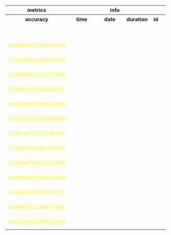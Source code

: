 <table>
<tr>
<th colspan=1 style="text-align: center; vertical-align: middle;">metrics</th>
<th colspan=4 style="text-align: center; vertical-align: middle;">info</th>
<th colspan=3 style="text-align: center; vertical-align: middle;">read_data</th>
<th colspan=9 style="text-align: center; vertical-align: middle;">BaggingClassifier</th>
<th colspan=4 style="text-align: center; vertical-align: middle;">cross_val_predict</th>
</tr>
<th style="text-align: center; vertical-align: middle;">accuracy</th>
<th style="text-align: center; vertical-align: middle;">time</th>
<th style="text-align: center; vertical-align: middle;">date</th>
<th style="text-align: center; vertical-align: middle;">duration</th>
<th style="text-align: center; vertical-align: middle;">id</th>
<th style="text-align: center; vertical-align: middle;">kind</th>
<th style="text-align: center; vertical-align: middle;">standardize</th>
<th style="text-align: center; vertical-align: middle;">split</th>
<th style="text-align: center; vertical-align: middle;">base_estimator</th>
<th style="text-align: center; vertical-align: middle;">n_estimators</th>
<th style="text-align: center; vertical-align: middle;">max_samples</th>
<th style="text-align: center; vertical-align: middle;">max_features</th>
<th style="text-align: center; vertical-align: middle;">bootstrap</th>
<th style="text-align: center; vertical-align: middle;">bootstrap_features</th>
<th style="text-align: center; vertical-align: middle;">oob_score</th>
<th style="text-align: center; vertical-align: middle;">warm_start</th>
<th style="text-align: center; vertical-align: middle;">verbose</th>
<th style="text-align: center; vertical-align: middle;">cv</th>
<th style="text-align: center; vertical-align: middle;">verbose</th>
<th style="text-align: center; vertical-align: middle;">pre_dispatch</th>
<th style="text-align: center; vertical-align: middle;">method</th>
</tr>
<tr>
<td style="text-align: center; vertical-align: middle;"> <font color=white>0.6923728813559322</font></td>
<td style="text-align: center; vertical-align: middle;"> <font color=white>22:20:36</font></td>
<td style="text-align: center; vertical-align: middle;"> <font color=white>05/10/23</font></td>
<td style="text-align: center; vertical-align: middle;"> <font color=white>1.41 s</font></td>
<td style="text-align: center; vertical-align: middle;"> <font color=white>1</font></td>
<td style="text-align: center; vertical-align: middle;"> <font color=white>Numerical</font></td>
<td style="text-align: center; vertical-align: middle;"> <font color=white>True</font></td>
<td style="text-align: center; vertical-align: middle;"> <font color=white>train</font></td>
<td style="text-align: center; vertical-align: middle;"> <font color=white>SVC(C=1, kernel='linear')</font></td>
<td style="text-align: center; vertical-align: middle;"> <font color=white>10</font></td>
<td style="text-align: center; vertical-align: middle;"> <font color=white>0.9</font></td>
<td style="text-align: center; vertical-align: middle;"> <font color=white>0.5</font></td>
<td style="text-align: center; vertical-align: middle;"> <font color=white>True</font></td>
<td style="text-align: center; vertical-align: middle;"> <font color=white>False</font></td>
<td style="text-align: center; vertical-align: middle;"> <font color=white>False</font></td>
<td style="text-align: center; vertical-align: middle;"> <font color=white>False</font></td>
<td style="text-align: center; vertical-align: middle;"> <font color=white>0</font></td>
<td style="text-align: center; vertical-align: middle;"> <font color=white>4</font></td>
<td style="text-align: center; vertical-align: middle;"> <font color=white>0</font></td>
<td style="text-align: center; vertical-align: middle;"> <font color=white>2*n_jobs</font></td>
<td style="text-align: center; vertical-align: middle;"> <font color=white>predict</font></td>
</tr>
<tr>
<td style="text-align: center; vertical-align: middle;"> <font color=yellow>0.6669491525423729</font></td>
<td style="text-align: center; vertical-align: middle;"> <font color=white>22:20:55</font></td>
<td style="text-align: center; vertical-align: middle;"> <font color=white>05/10/23</font></td>
<td style="text-align: center; vertical-align: middle;"> <font color=white>1.29 s</font></td>
<td style="text-align: center; vertical-align: middle;"> <font color=white>2</font></td>
<td style="text-align: center; vertical-align: middle;"> <font color=white>Numerical</font></td>
<td style="text-align: center; vertical-align: middle;"> <font color=white>True</font></td>
<td style="text-align: center; vertical-align: middle;"> <font color=white>train</font></td>
<td style="text-align: center; vertical-align: middle;"> <font color=yellow>SVC(C=2, kernel='linear')</font></td>
<td style="text-align: center; vertical-align: middle;"> <font color=white>10</font></td>
<td style="text-align: center; vertical-align: middle;"> <font color=white>0.9</font></td>
<td style="text-align: center; vertical-align: middle;"> <font color=white>0.5</font></td>
<td style="text-align: center; vertical-align: middle;"> <font color=white>True</font></td>
<td style="text-align: center; vertical-align: middle;"> <font color=white>False</font></td>
<td style="text-align: center; vertical-align: middle;"> <font color=white>False</font></td>
<td style="text-align: center; vertical-align: middle;"> <font color=white>False</font></td>
<td style="text-align: center; vertical-align: middle;"> <font color=white>0</font></td>
<td style="text-align: center; vertical-align: middle;"> <font color=white>4</font></td>
<td style="text-align: center; vertical-align: middle;"> <font color=white>0</font></td>
<td style="text-align: center; vertical-align: middle;"> <font color=white>2*n_jobs</font></td>
<td style="text-align: center; vertical-align: middle;"> <font color=white>predict</font></td>
</tr>
<tr>
<td style="text-align: center; vertical-align: middle;"> <font color=yellow>0.7466101694915255</font></td>
<td style="text-align: center; vertical-align: middle;"> <font color=white>22:21:05</font></td>
<td style="text-align: center; vertical-align: middle;"> <font color=white>05/10/23</font></td>
<td style="text-align: center; vertical-align: middle;"> <font color=white>1.47 s</font></td>
<td style="text-align: center; vertical-align: middle;"> <font color=white>3</font></td>
<td style="text-align: center; vertical-align: middle;"> <font color=white>Numerical</font></td>
<td style="text-align: center; vertical-align: middle;"> <font color=white>True</font></td>
<td style="text-align: center; vertical-align: middle;"> <font color=white>train</font></td>
<td style="text-align: center; vertical-align: middle;"> <font color=yellow>SVC(C=3, kernel='linear')</font></td>
<td style="text-align: center; vertical-align: middle;"> <font color=white>10</font></td>
<td style="text-align: center; vertical-align: middle;"> <font color=white>0.9</font></td>
<td style="text-align: center; vertical-align: middle;"> <font color=white>0.5</font></td>
<td style="text-align: center; vertical-align: middle;"> <font color=white>True</font></td>
<td style="text-align: center; vertical-align: middle;"> <font color=white>False</font></td>
<td style="text-align: center; vertical-align: middle;"> <font color=white>False</font></td>
<td style="text-align: center; vertical-align: middle;"> <font color=white>False</font></td>
<td style="text-align: center; vertical-align: middle;"> <font color=white>0</font></td>
<td style="text-align: center; vertical-align: middle;"> <font color=white>4</font></td>
<td style="text-align: center; vertical-align: middle;"> <font color=white>0</font></td>
<td style="text-align: center; vertical-align: middle;"> <font color=white>2*n_jobs</font></td>
<td style="text-align: center; vertical-align: middle;"> <font color=white>predict</font></td>
</tr>
<tr>
<td style="text-align: center; vertical-align: middle;"> <font color=yellow>0.7694915254237288</font></td>
<td style="text-align: center; vertical-align: middle;"> <font color=white>22:21:14</font></td>
<td style="text-align: center; vertical-align: middle;"> <font color=white>05/10/23</font></td>
<td style="text-align: center; vertical-align: middle;"> <font color=white>1.58 s</font></td>
<td style="text-align: center; vertical-align: middle;"> <font color=white>4</font></td>
<td style="text-align: center; vertical-align: middle;"> <font color=white>Numerical</font></td>
<td style="text-align: center; vertical-align: middle;"> <font color=white>True</font></td>
<td style="text-align: center; vertical-align: middle;"> <font color=white>train</font></td>
<td style="text-align: center; vertical-align: middle;"> <font color=yellow>SVC(C=4, kernel='linear')</font></td>
<td style="text-align: center; vertical-align: middle;"> <font color=white>10</font></td>
<td style="text-align: center; vertical-align: middle;"> <font color=white>0.9</font></td>
<td style="text-align: center; vertical-align: middle;"> <font color=white>0.5</font></td>
<td style="text-align: center; vertical-align: middle;"> <font color=white>True</font></td>
<td style="text-align: center; vertical-align: middle;"> <font color=white>False</font></td>
<td style="text-align: center; vertical-align: middle;"> <font color=white>False</font></td>
<td style="text-align: center; vertical-align: middle;"> <font color=white>False</font></td>
<td style="text-align: center; vertical-align: middle;"> <font color=white>0</font></td>
<td style="text-align: center; vertical-align: middle;"> <font color=white>4</font></td>
<td style="text-align: center; vertical-align: middle;"> <font color=white>0</font></td>
<td style="text-align: center; vertical-align: middle;"> <font color=white>2*n_jobs</font></td>
<td style="text-align: center; vertical-align: middle;"> <font color=white>predict</font></td>
</tr>
<tr>
<td style="text-align: center; vertical-align: middle;"> <font color=yellow>0.7093220338983051</font></td>
<td style="text-align: center; vertical-align: middle;"> <font color=white>22:21:27</font></td>
<td style="text-align: center; vertical-align: middle;"> <font color=white>05/10/23</font></td>
<td style="text-align: center; vertical-align: middle;"> <font color=white>1.45 s</font></td>
<td style="text-align: center; vertical-align: middle;"> <font color=white>5</font></td>
<td style="text-align: center; vertical-align: middle;"> <font color=white>Numerical</font></td>
<td style="text-align: center; vertical-align: middle;"> <font color=white>True</font></td>
<td style="text-align: center; vertical-align: middle;"> <font color=white>train</font></td>
<td style="text-align: center; vertical-align: middle;"> <font color=yellow>SVC(C=5, kernel='linear')</font></td>
<td style="text-align: center; vertical-align: middle;"> <font color=white>10</font></td>
<td style="text-align: center; vertical-align: middle;"> <font color=white>0.9</font></td>
<td style="text-align: center; vertical-align: middle;"> <font color=white>0.5</font></td>
<td style="text-align: center; vertical-align: middle;"> <font color=white>True</font></td>
<td style="text-align: center; vertical-align: middle;"> <font color=white>False</font></td>
<td style="text-align: center; vertical-align: middle;"> <font color=white>False</font></td>
<td style="text-align: center; vertical-align: middle;"> <font color=white>False</font></td>
<td style="text-align: center; vertical-align: middle;"> <font color=white>0</font></td>
<td style="text-align: center; vertical-align: middle;"> <font color=white>4</font></td>
<td style="text-align: center; vertical-align: middle;"> <font color=white>0</font></td>
<td style="text-align: center; vertical-align: middle;"> <font color=white>2*n_jobs</font></td>
<td style="text-align: center; vertical-align: middle;"> <font color=white>predict</font></td>
</tr>
<tr>
<td style="text-align: center; vertical-align: middle;"> <font color=yellow>0.8144067796610169</font></td>
<td style="text-align: center; vertical-align: middle;"> <font color=white>22:21:35</font></td>
<td style="text-align: center; vertical-align: middle;"> <font color=white>05/10/23</font></td>
<td style="text-align: center; vertical-align: middle;"> <font color=white>1.56 s</font></td>
<td style="text-align: center; vertical-align: middle;"> <font color=white>6</font></td>
<td style="text-align: center; vertical-align: middle;"> <font color=white>Numerical</font></td>
<td style="text-align: center; vertical-align: middle;"> <font color=white>True</font></td>
<td style="text-align: center; vertical-align: middle;"> <font color=white>train</font></td>
<td style="text-align: center; vertical-align: middle;"> <font color=yellow>SVC(C=6, kernel='linear')</font></td>
<td style="text-align: center; vertical-align: middle;"> <font color=white>10</font></td>
<td style="text-align: center; vertical-align: middle;"> <font color=white>0.9</font></td>
<td style="text-align: center; vertical-align: middle;"> <font color=white>0.5</font></td>
<td style="text-align: center; vertical-align: middle;"> <font color=white>True</font></td>
<td style="text-align: center; vertical-align: middle;"> <font color=white>False</font></td>
<td style="text-align: center; vertical-align: middle;"> <font color=white>False</font></td>
<td style="text-align: center; vertical-align: middle;"> <font color=white>False</font></td>
<td style="text-align: center; vertical-align: middle;"> <font color=white>0</font></td>
<td style="text-align: center; vertical-align: middle;"> <font color=white>4</font></td>
<td style="text-align: center; vertical-align: middle;"> <font color=white>0</font></td>
<td style="text-align: center; vertical-align: middle;"> <font color=white>2*n_jobs</font></td>
<td style="text-align: center; vertical-align: middle;"> <font color=white>predict</font></td>
</tr>
<tr>
<td style="text-align: center; vertical-align: middle;"> <font color=yellow>0.8559322033898306</font></td>
<td style="text-align: center; vertical-align: middle;"> <font color=white>22:21:48</font></td>
<td style="text-align: center; vertical-align: middle;"> <font color=white>05/10/23</font></td>
<td style="text-align: center; vertical-align: middle;"> <font color=white>1.70 s</font></td>
<td style="text-align: center; vertical-align: middle;"> <font color=white>7</font></td>
<td style="text-align: center; vertical-align: middle;"> <font color=white>Numerical</font></td>
<td style="text-align: center; vertical-align: middle;"> <font color=white>True</font></td>
<td style="text-align: center; vertical-align: middle;"> <font color=white>train</font></td>
<td style="text-align: center; vertical-align: middle;"> <font color=yellow>SVC(C=7, kernel='linear')</font></td>
<td style="text-align: center; vertical-align: middle;"> <font color=white>10</font></td>
<td style="text-align: center; vertical-align: middle;"> <font color=white>0.9</font></td>
<td style="text-align: center; vertical-align: middle;"> <font color=white>0.5</font></td>
<td style="text-align: center; vertical-align: middle;"> <font color=white>True</font></td>
<td style="text-align: center; vertical-align: middle;"> <font color=white>False</font></td>
<td style="text-align: center; vertical-align: middle;"> <font color=white>False</font></td>
<td style="text-align: center; vertical-align: middle;"> <font color=white>False</font></td>
<td style="text-align: center; vertical-align: middle;"> <font color=white>0</font></td>
<td style="text-align: center; vertical-align: middle;"> <font color=white>4</font></td>
<td style="text-align: center; vertical-align: middle;"> <font color=white>0</font></td>
<td style="text-align: center; vertical-align: middle;"> <font color=white>2*n_jobs</font></td>
<td style="text-align: center; vertical-align: middle;"> <font color=white>predict</font></td>
</tr>
<tr>
<td style="text-align: center; vertical-align: middle;"> <font color=yellow>0.7974576271186441</font></td>
<td style="text-align: center; vertical-align: middle;"> <font color=white>22:21:58</font></td>
<td style="text-align: center; vertical-align: middle;"> <font color=white>05/10/23</font></td>
<td style="text-align: center; vertical-align: middle;"> <font color=white>1.75 s</font></td>
<td style="text-align: center; vertical-align: middle;"> <font color=white>8</font></td>
<td style="text-align: center; vertical-align: middle;"> <font color=white>Numerical</font></td>
<td style="text-align: center; vertical-align: middle;"> <font color=white>True</font></td>
<td style="text-align: center; vertical-align: middle;"> <font color=white>train</font></td>
<td style="text-align: center; vertical-align: middle;"> <font color=yellow>SVC(C=8, kernel='linear')</font></td>
<td style="text-align: center; vertical-align: middle;"> <font color=white>10</font></td>
<td style="text-align: center; vertical-align: middle;"> <font color=white>0.9</font></td>
<td style="text-align: center; vertical-align: middle;"> <font color=white>0.5</font></td>
<td style="text-align: center; vertical-align: middle;"> <font color=white>True</font></td>
<td style="text-align: center; vertical-align: middle;"> <font color=white>False</font></td>
<td style="text-align: center; vertical-align: middle;"> <font color=white>False</font></td>
<td style="text-align: center; vertical-align: middle;"> <font color=white>False</font></td>
<td style="text-align: center; vertical-align: middle;"> <font color=white>0</font></td>
<td style="text-align: center; vertical-align: middle;"> <font color=white>4</font></td>
<td style="text-align: center; vertical-align: middle;"> <font color=white>0</font></td>
<td style="text-align: center; vertical-align: middle;"> <font color=white>2*n_jobs</font></td>
<td style="text-align: center; vertical-align: middle;"> <font color=white>predict</font></td>
</tr>
<tr>
<td style="text-align: center; vertical-align: middle;"> <font color=yellow>0.7542372881355932</font></td>
<td style="text-align: center; vertical-align: middle;"> <font color=white>22:22:08</font></td>
<td style="text-align: center; vertical-align: middle;"> <font color=white>05/10/23</font></td>
<td style="text-align: center; vertical-align: middle;"> <font color=white>1.58 s</font></td>
<td style="text-align: center; vertical-align: middle;"> <font color=white>9</font></td>
<td style="text-align: center; vertical-align: middle;"> <font color=white>Numerical</font></td>
<td style="text-align: center; vertical-align: middle;"> <font color=white>True</font></td>
<td style="text-align: center; vertical-align: middle;"> <font color=white>train</font></td>
<td style="text-align: center; vertical-align: middle;"> <font color=yellow>SVC(C=9, kernel='linear')</font></td>
<td style="text-align: center; vertical-align: middle;"> <font color=white>10</font></td>
<td style="text-align: center; vertical-align: middle;"> <font color=white>0.9</font></td>
<td style="text-align: center; vertical-align: middle;"> <font color=white>0.5</font></td>
<td style="text-align: center; vertical-align: middle;"> <font color=white>True</font></td>
<td style="text-align: center; vertical-align: middle;"> <font color=white>False</font></td>
<td style="text-align: center; vertical-align: middle;"> <font color=white>False</font></td>
<td style="text-align: center; vertical-align: middle;"> <font color=white>False</font></td>
<td style="text-align: center; vertical-align: middle;"> <font color=white>0</font></td>
<td style="text-align: center; vertical-align: middle;"> <font color=white>4</font></td>
<td style="text-align: center; vertical-align: middle;"> <font color=white>0</font></td>
<td style="text-align: center; vertical-align: middle;"> <font color=white>2*n_jobs</font></td>
<td style="text-align: center; vertical-align: middle;"> <font color=white>predict</font></td>
</tr>
<tr>
<td style="text-align: center; vertical-align: middle;"> <font color=yellow>0.8406779661016949</font></td>
<td style="text-align: center; vertical-align: middle;"> <font color=white>22:22:18</font></td>
<td style="text-align: center; vertical-align: middle;"> <font color=white>05/10/23</font></td>
<td style="text-align: center; vertical-align: middle;"> <font color=white>1.72 s</font></td>
<td style="text-align: center; vertical-align: middle;"> <font color=white>10</font></td>
<td style="text-align: center; vertical-align: middle;"> <font color=white>Numerical</font></td>
<td style="text-align: center; vertical-align: middle;"> <font color=white>True</font></td>
<td style="text-align: center; vertical-align: middle;"> <font color=white>train</font></td>
<td style="text-align: center; vertical-align: middle;"> <font color=yellow>SVC(C=10, kernel='linear')</font></td>
<td style="text-align: center; vertical-align: middle;"> <font color=white>10</font></td>
<td style="text-align: center; vertical-align: middle;"> <font color=white>0.9</font></td>
<td style="text-align: center; vertical-align: middle;"> <font color=white>0.5</font></td>
<td style="text-align: center; vertical-align: middle;"> <font color=white>True</font></td>
<td style="text-align: center; vertical-align: middle;"> <font color=white>False</font></td>
<td style="text-align: center; vertical-align: middle;"> <font color=white>False</font></td>
<td style="text-align: center; vertical-align: middle;"> <font color=white>False</font></td>
<td style="text-align: center; vertical-align: middle;"> <font color=white>0</font></td>
<td style="text-align: center; vertical-align: middle;"> <font color=white>4</font></td>
<td style="text-align: center; vertical-align: middle;"> <font color=white>0</font></td>
<td style="text-align: center; vertical-align: middle;"> <font color=white>2*n_jobs</font></td>
<td style="text-align: center; vertical-align: middle;"> <font color=white>predict</font></td>
</tr>
<tr>
<td style="text-align: center; vertical-align: middle;"> <font color=yellow>0.8025423728813559</font></td>
<td style="text-align: center; vertical-align: middle;"> <font color=white>22:22:29</font></td>
<td style="text-align: center; vertical-align: middle;"> <font color=white>05/10/23</font></td>
<td style="text-align: center; vertical-align: middle;"> <font color=white>1.84 s</font></td>
<td style="text-align: center; vertical-align: middle;"> <font color=white>11</font></td>
<td style="text-align: center; vertical-align: middle;"> <font color=white>Numerical</font></td>
<td style="text-align: center; vertical-align: middle;"> <font color=white>True</font></td>
<td style="text-align: center; vertical-align: middle;"> <font color=white>train</font></td>
<td style="text-align: center; vertical-align: middle;"> <font color=yellow>SVC(C=11, kernel='linear')</font></td>
<td style="text-align: center; vertical-align: middle;"> <font color=white>10</font></td>
<td style="text-align: center; vertical-align: middle;"> <font color=white>0.9</font></td>
<td style="text-align: center; vertical-align: middle;"> <font color=white>0.5</font></td>
<td style="text-align: center; vertical-align: middle;"> <font color=white>True</font></td>
<td style="text-align: center; vertical-align: middle;"> <font color=white>False</font></td>
<td style="text-align: center; vertical-align: middle;"> <font color=white>False</font></td>
<td style="text-align: center; vertical-align: middle;"> <font color=white>False</font></td>
<td style="text-align: center; vertical-align: middle;"> <font color=white>0</font></td>
<td style="text-align: center; vertical-align: middle;"> <font color=white>4</font></td>
<td style="text-align: center; vertical-align: middle;"> <font color=white>0</font></td>
<td style="text-align: center; vertical-align: middle;"> <font color=white>2*n_jobs</font></td>
<td style="text-align: center; vertical-align: middle;"> <font color=white>predict</font></td>
</tr>
<tr>
<td style="text-align: center; vertical-align: middle;"> <font color=yellow>0.7805084745762711</font></td>
<td style="text-align: center; vertical-align: middle;"> <font color=white>22:22:41</font></td>
<td style="text-align: center; vertical-align: middle;"> <font color=white>05/10/23</font></td>
<td style="text-align: center; vertical-align: middle;"> <font color=white>2.65 s</font></td>
<td style="text-align: center; vertical-align: middle;"> <font color=white>12</font></td>
<td style="text-align: center; vertical-align: middle;"> <font color=white>Numerical</font></td>
<td style="text-align: center; vertical-align: middle;"> <font color=white>True</font></td>
<td style="text-align: center; vertical-align: middle;"> <font color=white>train</font></td>
<td style="text-align: center; vertical-align: middle;"> <font color=yellow>SVC(C=10, kernel='linear')</font></td>
<td style="text-align: center; vertical-align: middle;"> <font color=yellow>20</font></td>
<td style="text-align: center; vertical-align: middle;"> <font color=white>0.9</font></td>
<td style="text-align: center; vertical-align: middle;"> <font color=white>0.5</font></td>
<td style="text-align: center; vertical-align: middle;"> <font color=white>True</font></td>
<td style="text-align: center; vertical-align: middle;"> <font color=white>False</font></td>
<td style="text-align: center; vertical-align: middle;"> <font color=white>False</font></td>
<td style="text-align: center; vertical-align: middle;"> <font color=white>False</font></td>
<td style="text-align: center; vertical-align: middle;"> <font color=white>0</font></td>
<td style="text-align: center; vertical-align: middle;"> <font color=white>4</font></td>
<td style="text-align: center; vertical-align: middle;"> <font color=white>0</font></td>
<td style="text-align: center; vertical-align: middle;"> <font color=white>2*n_jobs</font></td>
<td style="text-align: center; vertical-align: middle;"> <font color=white>predict</font></td>
</tr>
<tr>
<td style="text-align: center; vertical-align: middle;"> <font color=yellow>0.6449152542372881</font></td>
<td style="text-align: center; vertical-align: middle;"> <font color=white>22:23:06</font></td>
<td style="text-align: center; vertical-align: middle;"> <font color=white>05/10/23</font></td>
<td style="text-align: center; vertical-align: middle;"> <font color=white>2.92 s</font></td>
<td style="text-align: center; vertical-align: middle;"> <font color=white>13</font></td>
<td style="text-align: center; vertical-align: middle;"> <font color=white>Numerical</font></td>
<td style="text-align: center; vertical-align: middle;"> <font color=white>True</font></td>
<td style="text-align: center; vertical-align: middle;"> <font color=white>train</font></td>
<td style="text-align: center; vertical-align: middle;"> <font color=yellow>SVC(C=9, kernel='linear')</font></td>
<td style="text-align: center; vertical-align: middle;"> <font color=white>20</font></td>
<td style="text-align: center; vertical-align: middle;"> <font color=white>0.9</font></td>
<td style="text-align: center; vertical-align: middle;"> <font color=white>0.5</font></td>
<td style="text-align: center; vertical-align: middle;"> <font color=white>True</font></td>
<td style="text-align: center; vertical-align: middle;"> <font color=white>False</font></td>
<td style="text-align: center; vertical-align: middle;"> <font color=white>False</font></td>
<td style="text-align: center; vertical-align: middle;"> <font color=white>False</font></td>
<td style="text-align: center; vertical-align: middle;"> <font color=white>0</font></td>
<td style="text-align: center; vertical-align: middle;"> <font color=white>4</font></td>
<td style="text-align: center; vertical-align: middle;"> <font color=white>0</font></td>
<td style="text-align: center; vertical-align: middle;"> <font color=white>2*n_jobs</font></td>
<td style="text-align: center; vertical-align: middle;"> <font color=white>predict</font></td>
</tr>
<tr>
<td style="text-align: center; vertical-align: middle;"> <font color=yellow>0.9728813559322034</font></td>
<td style="text-align: center; vertical-align: middle;"> <font color=white>22:25:18</font></td>
<td style="text-align: center; vertical-align: middle;"> <font color=white>05/10/23</font></td>
<td style="text-align: center; vertical-align: middle;"> <font color=white>992.13 ms</font></td>
<td style="text-align: center; vertical-align: middle;"> <font color=white>14</font></td>
<td style="text-align: center; vertical-align: middle;"> <font color=white>Numerical</font></td>
<td style="text-align: center; vertical-align: middle;"> <font color=white>True</font></td>
<td style="text-align: center; vertical-align: middle;"> <font color=white>train</font></td>
<td style="text-align: center; vertical-align: middle;"> <font color=yellow>SVC(C=7, kernel='linear')</font></td>
<td style="text-align: center; vertical-align: middle;"> <font color=yellow>1</font></td>
<td style="text-align: center; vertical-align: middle;"> <font color=white>0.9</font></td>
<td style="text-align: center; vertical-align: middle;"> <font color=white>0.5</font></td>
<td style="text-align: center; vertical-align: middle;"> <font color=white>True</font></td>
<td style="text-align: center; vertical-align: middle;"> <font color=white>False</font></td>
<td style="text-align: center; vertical-align: middle;"> <font color=white>False</font></td>
<td style="text-align: center; vertical-align: middle;"> <font color=white>False</font></td>
<td style="text-align: center; vertical-align: middle;"> <font color=white>0</font></td>
<td style="text-align: center; vertical-align: middle;"> <font color=white>4</font></td>
<td style="text-align: center; vertical-align: middle;"> <font color=white>0</font></td>
<td style="text-align: center; vertical-align: middle;"> <font color=white>2*n_jobs</font></td>
<td style="text-align: center; vertical-align: middle;"> <font color=white>predict</font></td>
</tr>
